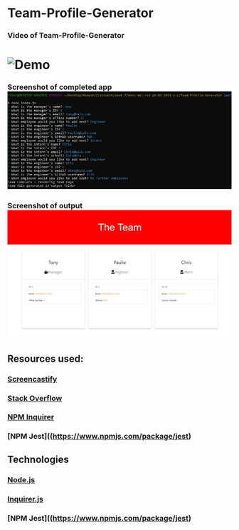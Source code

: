 # Team-Profile-Generator

### Video of Team-Profile-Generator

# ![Demo](assets/demo.gif)

### Screenshot of completed app ![Screenshot](assets/screenshotdone.JPG)

### Screenshot of output ![Screenshot](assets/demooutput.JPG)

## Resources used:

### [Screencastify](https://www.screencastify.com/)

### [Stack Overflow](https://stackoverflow.com/)

### [NPM Inquirer](https://www.npmjs.com/package/inquirer)

### [NPM Jest]((https://www.npmjs.com/package/jest)

## Technologies

### [Node.js](https://nodejs.org/)

### [Inquirer.js](https://www.npmjs.com/package/inquirer)

### [NPM Jest]((https://www.npmjs.com/package/jest)
